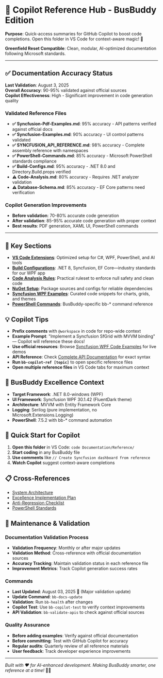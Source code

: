 # 🤖 Copilot Reference Hub - BusBuddy Edition

**Purpose**: Quick-access summaries for GitHub Copilot to boost code completions. Open this folder in VS Code for context-aware magic! 🚀

**Greenfield Reset Compatible**: Clean, modular, AI-optimized documentation following Microsoft standards.

---

## ✅ **Documentation Accuracy Status**

**Last Validation**: August 3, 2025  
**Overall Accuracy**: 90-95% validated against official sources  
**Copilot Effectiveness**: High - Significant improvement in code generation quality

### **Validated Reference Files**

- **✅ Syncfusion-Pdf-Examples.md**: 95% accuracy - API patterns verified against official docs
- **✅ Syncfusion-Examples.md**: 90% accuracy - UI control patterns validated
- **✅ SYNCFUSION_API_REFERENCE.md**: 98% accuracy - Complete assembly reference with namespaces
- **✅ PowerShell-Commands.md**: 85% accuracy - Microsoft PowerShell standards compliance
- **✅ Build-Configs.md**: 95% accuracy - .NET 8.0 and Directory.Build.props verified
- **⚠️ Code-Analysis.md**: 80% accuracy - Requires .NET analyzer validation
- **⚠️ Database-Schema.md**: 85% accuracy - EF Core patterns need verification

### **Copilot Generation Improvements**

- **Before validation**: 70-80% accurate code generation
- **After validation**: 85-95% accurate code generation with proper context
- **Best results**: PDF generation, XAML UI, PowerShell commands

---

## 📂 Key Sections

- **[VS Code Extensions](VSCode-Extensions.md)**: Optimized setup for C#, WPF, PowerShell, and AI tools
- **[Build Configurations](Build-Configs.md)**: .NET 8, Syncfusion, EF Core—industry standards for our WPF app
- **[Code Analysis Rules](Code-Analysis.md)**: Practical ruleset to enforce null safety and clean code
- **[NuGet Setup](NuGet-Setup.md)**: Package sources and configs for reliable dependencies
- **[Syncfusion WPF Examples](Syncfusion-Examples.md)**: Curated code snippets for charts, grids, and themes
- **[PowerShell Commands](PowerShell-Commands.md)**: BusBuddy-specific bb-\* command reference

## 💡 Copilot Tips

- **Prefix comments** with `@workspace` in code for repo-wide context
- **Example Prompt**: "Implement a Syncfusion SfGrid with MVVM binding" — Copilot will reference these docs!
- **Use official resources**: Browse [Syncfusion WPF Code Examples](https://www.syncfusion.com/code-examples/?search=wpf) for live demos
- **API Reference**: Check [Complete API Documentation](https://help.syncfusion.com/cr/wpf/Syncfusion.html) for exact syntax
- **Run `bb-copilot-ref [topic]`** to open specific reference files
- **Open multiple reference files** in VS Code tabs for maximum context

## 🎯 BusBuddy Excellence Context

- **Target Framework**: .NET 8.0-windows (WPF)
- **UI Framework**: Syncfusion WPF 30.1.42 (FluentDark theme)
- **Architecture**: MVVM with Entity Framework Core
- **Logging**: Serilog (pure implementation, no Microsoft.Extensions.Logging)
- **PowerShell**: 7.5.2 with bb-\* command automation

## 🚀 Quick Start for Copilot

1. **Open this folder** in VS Code: `code Documentation/Reference/`
2. **Start coding** in any BusBuddy file
3. **Use comments** like `// Create Syncfusion dashboard from reference`
4. **Watch Copilot** suggest context-aware completions

## 📋 Cross-References

- [System Architecture](../Architecture/System-Architecture.md)
- [Excellence Implementation Plan](../PHASE-2-IMPLEMENTATION-PLAN.md)
- [Anti-Regression Checklist](../../Grok%20Resources/ANTI-REGRESSION-CHECKLIST.md)
- [PowerShell Standards](../PowerShell-7.5.2-Reference.md)

## 🔄 Maintenance & Validation

### **Documentation Validation Process**

- **Validation Frequency**: Monthly or after major updates
- **Validation Method**: Cross-reference with official documentation sources
- **Accuracy Tracking**: Maintain validation status in each reference file
- **Improvement Metrics**: Track Copilot generation success rates

### **Commands**

- **Last Updated**: August 03, 2025 📅 (Major validation update)
- **Update Command**: `bb-docs-update`
- **Validation**: Run `bb-health` after changes
- **Copilot Test**: Use `bb-copilot-test` to verify context improvements
- **API Validation**: `bb-validate-apis` to check against official sources

### **Quality Assurance**

- **Before adding examples**: Verify against official documentation
- **Before committing**: Test with GitHub Copilot for accuracy
- **Regular audits**: Quarterly review of all reference materials
- **User feedback**: Track developer experience improvements

---

_Built with ❤️ for AI-enhanced development. Making BusBuddy smarter, one reference at a time!_ 🚌✨
